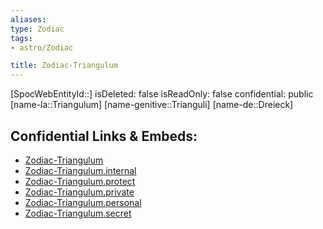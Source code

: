 ```yaml
---
aliases: 
type: Zodiac
tags:
- astro/Zodiac

title: Zodiac-Triangulum
---
```

[SpocWebEntityId::]
isDeleted: false
isReadOnly: false
confidential: public
[name-la::Triangulum]
[name-genitive::Trianguli]
[name-de::Dreieck]


## Confidential Links & Embeds: 
- [Zodiac-Triangulum](../../../_public/astro/Zodiac/Zodiac-Triangulum.md) 
- [Zodiac-Triangulum.internal](../../../_internal/astro/Zodiac/Zodiac-Triangulum.internal.md) 
- [Zodiac-Triangulum.protect](../../../_protect/astro/Zodiac/Zodiac-Triangulum.protect.md) 
- [Zodiac-Triangulum.private](../../../_private/astro/Zodiac/Zodiac-Triangulum.private.md) 
- [Zodiac-Triangulum.personal](../../../_personal/astro/Zodiac/Zodiac-Triangulum.personal.md) 
- [Zodiac-Triangulum.secret](../../../_secret/astro/Zodiac/Zodiac-Triangulum.secret.md) 

